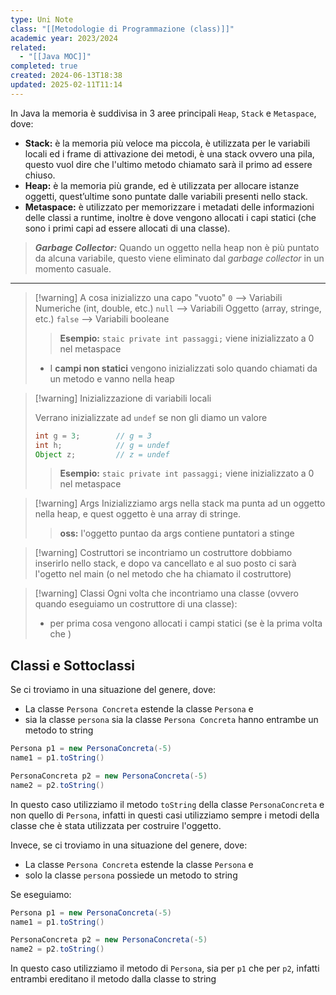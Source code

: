 ```yaml
---
type: Uni Note
class: "[[Metodologie di Programmazione (class)]]"
academic year: 2023/2024
related:
  - "[[Java MOC]]"
completed: true
created: 2024-06-13T18:38
updated: 2025-02-11T11:14
---
```

In Java la memoria è suddivisa in 3 aree principali `Heap`, `Stack` e `Metaspace`, dove:
- **Stack:** è la memoria più veloce ma piccola, è utilizzata per le variabili locali ed i frame di attivazione dei metodi, è una stack ovvero una pila, questo vuol dire che l'ultimo metodo chiamato sarà il primo ad essere chiuso.
- **Heap:** è la memoria più grande, ed è utilizzata per allocare istanze oggetti, quest’ultime sono puntate dalle variabili presenti nello stack.
- **Metaspace:** è utilizzato per memorizzare i metadati delle informazioni delle classi a runtime, inoltre è dove vengono allocati i capi statici (che sono i primi capi ad essere allocati di una classe).

>***Garbage Collector:*** Quando un oggetto nella heap non è più puntato da alcuna variabile, questo viene eliminato dal *garbage collector* in un momento casuale.

---

>[!warning] A cosa inizializzo una capo "vuoto"
>`0` --> Variabili Numeriche (int, double, etc.)
>`null` --> Variabili Oggetto (array, stringe, etc.)
>`false` --> Variabili booleane
>
>>**Esempio:** `staic private int passaggi;` viene inizializzato a 0 nel metaspace
>
>- I **campi non statici** vengono inizializzati solo quando chiamati da un metodo e vanno nella heap

>[!warning] Inizializzazione di variabili locali
>
>Verrano inizializzate ad `undef` se non gli diamo un valore
>
>```java
>int g = 3;        // g = 3
>int h;            // g = undef
>Object z;         // z = undef
>```
>
>>**Esempio:** `staic private int passaggi;` viene inizializzato a 0 nel metaspace

>[!warning] Args
>Inizializziamo args nella stack ma punta ad un oggetto nella heap, e quest oggetto è una array di stringe.
>
>>**oss:** l'oggetto puntao da args contiene puntatori a stinge

>[!warning] Costruttori
>se incontriamo un costruttore dobbiamo inserirlo nello stack,  e dopo va cancellato e al suo posto ci sarà l'ogetto nel main (o nel metodo che ha chiamato il costruttore)

>[!warning] Classi
>Ogni volta che incontriamo una classe (ovvero quando eseguiamo un costruttore di una classe):
>-  per prima cosa vengono allocati i campi statici (se è la prima volta che )

## Classi e Sottoclassi 

Se ci troviamo in una situazione del genere, dove:
- La classe `Persona Concreta` estende la classe `Persona` e
- sia la classe `persona` sia la classe `Persona Concreta` hanno entrambe un metodo to string

```java
Persona p1 = new PersonaConcreta(-5)
name1 = p1.toString()

PersonaConcreta p2 = new PersonaConcreta(-5)
name2 = p2.toString()
```

 In questo caso utilizziamo il metodo `toString` della classe `PersonaConcreta` e non quello di `Persona`, infatti in questi casi utilizziamo sempre i metodi della classe che è stata utilizzata per costruire l'oggetto.

Invece, se ci troviamo in una situazione del genere, dove:
- La classe `Persona Concreta` estende la classe `Persona` e
- solo la classe `persona` possiede un metodo to string

Se eseguiamo:
```java
Persona p1 = new PersonaConcreta(-5)
name1 = p1.toString()

PersonaConcreta p2 = new PersonaConcreta(-5)
name2 = p2.toString()
```

 In questo caso utilizziamo il metodo di `Persona`, sia per `p1` che per `p2`, infatti entrambi ereditano il metodo dalla classe to string